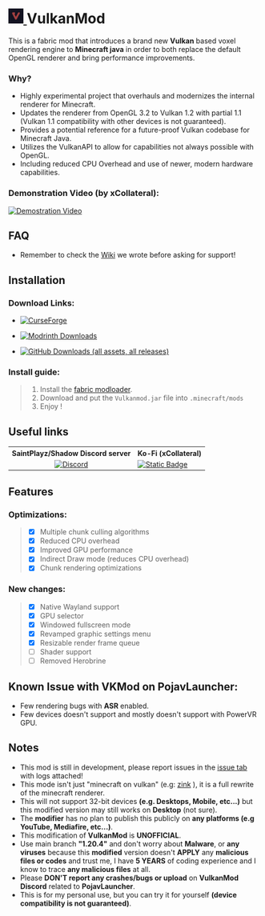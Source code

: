 # <a href="https://github.com/xCollateral/VulkanMod"> <img src="./src/main/resources/assets/vulkanmod/vlogo.png" width="30" height="30"/> </a> VulkanMod

This is a fabric mod that introduces a brand new **Vulkan** based voxel rendering engine to **Minecraft java** in order to both replace the default OpenGL renderer and bring performance improvements.

### Why?
- Highly experimental project that overhauls and modernizes the internal renderer for Minecraft. <br>
- Updates the renderer from OpenGL 3.2 to Vulkan 1.2 with partial 1.1 (Vulkan 1.1 compatibility with other devices is not guaranteed). <br>
- Provides a potential reference for a future-proof Vulkan codebase for Minecraft Java. <br>
- Utilizes the VulkanAPI to allow for capabilities not always possible with OpenGL. <br>
- Including reduced CPU Overhead and use of newer, modern hardware capabilities. <br>

### Demonstration Video (by xCollateral):

[![Demostration Video](http://img.youtube.com/vi/sbr7UxcAmOE/0.jpg)](https://youtu.be/sbr7UxcAmOE)

## FAQ
- Remember to check the [Wiki](https://github.com/xCollateral/VulkanMod/wiki) we wrote before asking for support!

## Installation

### Download Links:

- [![CurseForge](https://cf.way2muchnoise.eu/full_635429_downloads.svg?badge_style=flat)](https://www.curseforge.com/minecraft/mc-mods/vulkanmod)

- [![Modrinth Downloads](https://img.shields.io/modrinth/dt/JYQhtZtO?logo=modrinth&label=Modrinth%20Downloads)](https://modrinth.com/mod/vulkanmod/versions)

- [![GitHub Downloads (all assets, all releases)](https://img.shields.io/github/downloads/xCollateral/VulkanMod/total?style=flat-square&logo=github&label=Github%20Downloads)](https://github.com/xCollateral/VulkanMod/releases)

### Install guide:
>1) Install the [fabric modloader](https://fabricmc.net).
>1) Download and put the `Vulkanmod.jar` file into `.minecraft/mods`
>1) Enjoy !

## Useful links
<table>
    <tr>
      <th> SaintPlayz/Shadow Discord server</th>
      <th> Ko-Fi (xCollateral)</th>
    </tr>
  <tr>
    <td style="text-align:center"> 
        <a href="https://discord.com/invite/CHX4dUSTqs"> 
            <img alt="Discord" align="top" src="https://img.shields.io/discord/963180553547419670?style=flat-square&logo=discord&logoColor=%23FFFFFF&label=SaintPlayz/Shadow%20%20discord%20server&labelColor=%235865F2&color=%235865F2">
        </a>
     </td>
    <td>
        <a href="https://ko-fi.com/V7V7CHHJV">
            <img alt="Static Badge" align="top" src="https://img.shields.io/badge/KoFi-%23ff5e5b?logo=ko-fi&logoColor=%23FFFFFF&link=https%3A%2F%2Fko-fi.com%2FV7V7CHHJV">
        </a>
    </td>
  </tr>
</table>


## Features

### Optimizations:
>- [x] Multiple chunk culling algorithms
>- [x] Reduced CPU overhead
>- [x] Improved GPU performance
>- [x] Indirect Draw mode (reduces CPU overhead)
>- [x] Chunk rendering optimizations

### New changes:
>- [x] Native Wayland support
>- [x] GPU selector
>- [x] Windowed fullscreen mode
>- [x] Revamped graphic settings menu
>- [x] Resizable render frame queue
>- [ ] Shader support
>- [ ] Removed Herobrine

## Known Issue with VKMod on PojavLauncher:
- Few rendering bugs with **ASR** enabled.
- Few devices doesn't support and mostly doesn't support with PowerVR GPU.

## Notes
- This mod is still in development, please report issues in the [issue tab](https://github.com/xCollateral/VulkanMod/issues) with logs attached!
- This mode isn't just "minecraft on vulkan" (e.g: [zink](https://docs.mesa3d.org/drivers/zink.html) ), it is a full rewrite of the minecraft renderer.
- This will not support 32-bit devices **(e.g. Desktops, Mobile, etc...)** but this modified version may still works on **Desktop** (not sure).
- The **modifier** has no plan to publish this publicly on **any platforms (e.g YouTube, Mediafire, etc...)**.
- This modification of **VulkanMod** is **UNOFFICIAL**.
- Use main branch **"1.20.4"** and don't worry about **Malware**, or **any viruses** because this **modified** version doesn't **APPLY** any **malicious files or codes** and trust me, I have **5 YEARS** of coding experience and I know to trace **any malicious files** at all.
- Please **DON'T report any crashes/bugs or upload** on **VulkanMod Discord** related to **PojavLauncher**.
- This is for my personal use, but you can try it for yourself **(device compatibility is not guaranteed)**.

